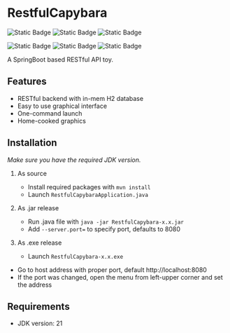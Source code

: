 # RestfulCapybara

![Static Badge](https://img.shields.io/badge/Version-1.0-8a35da)
![Static Badge](https://img.shields.io/badge/Framework-SpringBoot-6aad3d)
![Static Badge](https://img.shields.io/badge/JDK-21-yellow)

![Static Badge](https://img.shields.io/badge/Languages-Java-f0931c)
![Static Badge](https://img.shields.io/badge/JS-f7e025)
![Static Badge](https://img.shields.io/badge/HTML/CSS-f16a30)

A SpringBoot based RESTful API toy.

## Features
- RESTful backend with in-mem H2 database
- Easy to use graphical interface
- One-command launch
- Home-cooked graphics

## Installation
*Make sure you have the required JDK version.*
1. As source
   - Install required packages with `mvn install`
   - Launch `RestfulCapybaraApplication.java`


2. As .jar release
   - Run .java file with `java -jar RestfulCapybara-x.x.jar`
   - Add `--server.port=` to specify port, defaults to 8080


3. As .exe release
    - Launch `RestfulCapybara-x.x.exe`
- Go to host address with proper port, default http://localhost:8080
- If the port was changed, open the menu from left-upper corner and set the address

## Requirements
- JDK version: 21